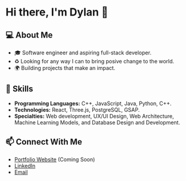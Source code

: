 # Hi there, I'm Dylan 👋

<!-- ![Profile Views](https://komarev.com/ghpvc/?username=DylanMartinA&color=blue&style=flat-square) -->

## 💻 About Me
- 🎓 Software engineer and aspiring full-stack developer.
- ♻️ Looking for any way I can to bring posive change to the world. 
- 🌍 Building projects that make an impact.

## 🚀 Skills
- **Programming Languages:** C++, JavaScript, Java, Python, C++.
- **Technologies:** React, Three.js, PostgreSQL, GSAP.
- **Specialties:** Web development, UX/UI Design, Web Architecture, Machine Learning Models, and Database Design and Development.

<!--
## 📌 Pinned Projects
Here are some of my favorite projects:
- [**Project 1**](#): Short description.
- [**Project 2**](#): Short description.
- [**Project 3**](#): Short description.
-->

## 📫 Connect With Me
- [Portfolio Website](#) (Coming Soon)
- [LinkedIn](https://www.linkedin.com/in/dylanmartincs/)
- [Email](mailto:dylanmartincs@gmail.com)
